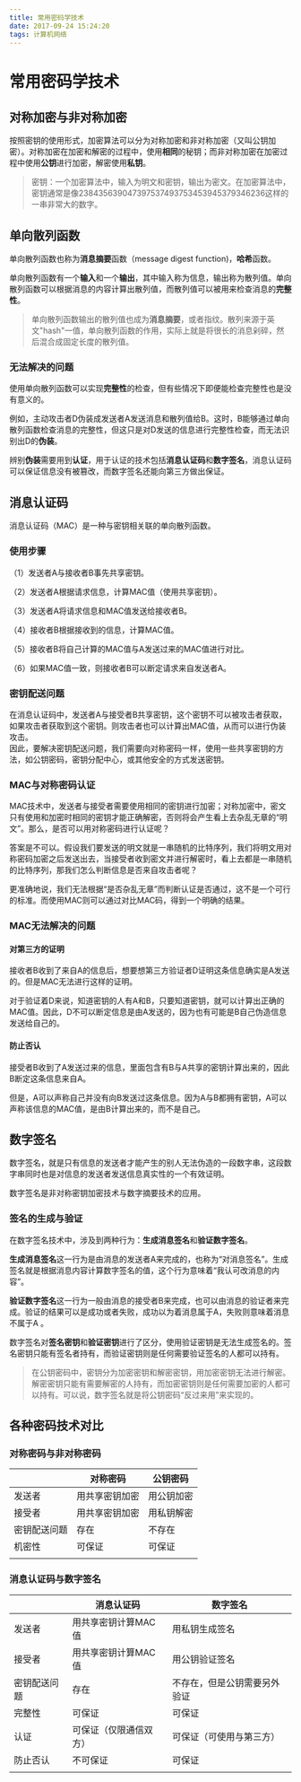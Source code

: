 ```yaml
---
title: 常用密码学技术
date: 2017-09-24 15:24:20
tags: 计算机网络
---
```


# 常用密码学技术

## 对称加密与非对称加密

按照密钥的使用形式，加密算法可以分为对称加密和非对称加密（又叫公钥加密）。对称加密在加密和解密的过程中，使用**相同**的秘钥；而非对称加密在加密过程中使用**公钥**进行加密，解密使用**私钥**。

> 密钥：一个加密算法中，输入为明文和密钥，输出为密文。在加密算法中，密钥通常是像238435639047397537493753453945379346236这样的 一串非常大的数字。

<!-- more -->

## 单向散列函数    

单向散列函数也称为**消息摘要**函数（message digest function)，**哈希**函数。

单向散列函数有一个**输入**和一个**输出**，其中输入称为信息，输出称为散列值。单向散列函数可以根据消息的内容计算出散列值，而散列值可以被用来检查消息的**完整性**。

> 单向散列函数输出的散列值也成为**消息摘要**，或者指纹。散列来源于英文"hash"一值，单向散列函数的作用，实际上就是将很长的消息剁碎，然后混合成固定长度的散列值。

### 无法解决的问题

使用单向散列函数可以实现**完整性**的检查，但有些情况下即便能检查完整性也是没有意义的。  

例如，主动攻击者D伪装成发送者A发送消息和散列值给B。这时，B能够通过单向散列函数检查消息的完整性，但这只是对D发送的信息进行完整性检查，而无法识别出D的**伪装**。

辨别**伪装**需要用到**认证**，用于认证的技术包括**消息认证码**和**数字签名**，消息认证码可以保证信息没有被篡改，而数字签名还能向第三方做出保证。

## 消息认证码  

消息认证码（MAC）是一种与密钥相关联的单向散列函数。

### 使用步骤

（1）发送者A与接收者B事先共享密钥。  

（2）发送者A根据请求信息，计算MAC值（使用共享密钥）。

（3）发送者A将请求信息和MAC值发送给接收者B。

（4）接收者B根据接收到的信息，计算MAC值。

（5）接收者B将自己计算的MAC值与A发送过来的MAC值进行对比。

（6）如果MAC值一致，则接收者B可以断定请求来自发送者A。

### 密钥配送问题

在消息认证码中，发送者A与接受者B共享密钥，这个密钥不可以被攻击者获取，如果攻击者获取到这个密钥。则攻击者也可以计算出MAC值，从而可以进行伪装攻击。  
因此，要解决密钥配送问题，我们需要向对称密码一样，使用一些共享密钥的方法，如公钥密码，密钥分配中心，或其他安全的方式发送密钥。

### MAC与对称密码认证

MAC技术中，发送者与接受者需要使用相同的密钥进行加密；对称加密中，密文只有使用和加密时相同的密钥才能正确解密，否则将会产生看上去杂乱无章的“明文”。那么，是否可以用对称密码进行认证呢？

答案是不可以。假设我们要发送的明文就是一串随机的比特序列，我们将明文用对称密码加密之后发送出去，当接受者收到密文并进行解密时，看上去都是一串随机的比特序列，那我们怎么判断信息是否来自攻击者呢？

更准确地说，我们无法根据“是否杂乱无章”而判断认证是否通过，这不是一个可行的标准。而使用MAC则可以通过对比MAC码，得到一个明确的结果。

### MAC无法解决的问题

#### 对第三方的证明

接收者B收到了来自A的信息后，想要想第三方验证者D证明这条信息确实是A发送的。但是MAC无法进行这样的证明。  

对于验证着D来说，知道密钥的人有A和B，只要知道密钥，就可以计算出正确的MAC值。因此，D不可以断定信息是由A发送的，因为也有可能是B自己伪造信息发送给自己的。

#### 防止否认

接受者B收到了A发送过来的信息，里面包含有B与A共享的密钥计算出来的，因此B断定这条信息来自A。

但是，A可以声称自己并没有向B发送过这条信息。因为A与B都拥有密钥，A可以声称该信息的MAC值，是由B计算出来的，而不是自己。



## 数字签名  

数字签名，就是只有信息的发送者才能产生的别人无法伪造的一段数字串，这段数字串同时也是对信息的发送者发送信息真实性的一个有效证明。

数字签名是非对称密钥加密技术与数字摘要技术的应用。

### 签名的生成与验证

在数字签名技术中，涉及到两种行为：**生成消息签名**和**验证数字签名**。

**生成消息签名**这一行为是由消息的发送者A来完成的，也称为“对消息签名”。生成签名就是根据消息内容计算数字签名的值，这个行为意味着“我认可改消息的内容”。

**验证数字签名**这一行为一般由消息的接受者B来完成，也可以由消息的验证者来完成。验证的结果可以是成功或者失败，成功以为着消息属于A，失败则意味着消息不属于A	。

数字签名对**签名密钥**和**验证密钥**进行了区分，使用验证密钥是无法生成签名的。签名密钥只能有签名者持有，而验证密钥则是任何需要验证签名的人都可以持有。

> 在公钥密码中，密钥分为加密密钥和解密密钥，用加密密钥无法进行解密。解密密钥只能有需要解密的人持有，而加密密钥则是任何需要加密的人都可以持有。可以说，数字签名就是将公钥密码“反过来用”来实现的。

## 各种密码技术对比

### 对称密码与非对称密码

|        | 对称密码    | 公钥密码  |
| ------ | ------- | ----- |
| 发送者    | 用共享密钥加密 | 用公钥加密 |
| 接受者    | 用共享密钥加密 | 用私钥解密 |
| 密钥配送问题 | 存在      | 不存在   |
| 机密性    | 可保证     | 可保证   |
|        |         |       |

### 消息认证码与数字签名

|        | 消息认证码       | 数字签名           |
| ------ | ----------- | -------------- |
| 发送者    | 用共享密钥计算MAC值 | 用私钥生成签名        |
| 接受者    | 用共享密钥计算MAC值 | 用公钥验证签名        |
| 密钥配送问题 | 存在          | 不存在，但是公钥需要另外验证 |
| 完整性    | 可保证         | 可保证            |
| 认证     | 可保证（仅限通信双方） | 可保证（可使用与第三方）   |
| 防止否认   | 不可保证        | 可保证            |
|        |             |                |